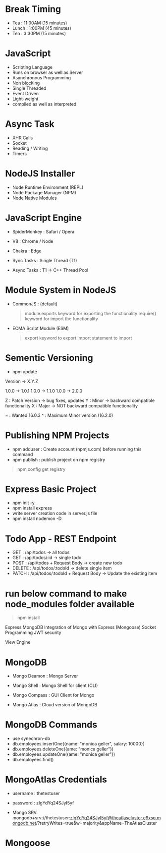 # Break Timing

- Tea : 11:00AM (15 minutes)
- Lunch : 1:00PM (45 minutes)
- Tea : 3:30PM (15 minutes)

# JavaScript

- Scripting Language
- Runs on browser as well as Server
- Asynchronous Programming
- Non blocking
- Single Threaded
- Event Driven
- Light-weight
- compiled as well as interpreted

# Async Task

- XHR Calls
- Socket
- Reading / Writing
- Timers

# NodeJS Installer

- Node Runtime Environment (REPL)
- Node Package Manager (NPM)
- Node Native Modules

# JavaScript Engine

- SpiderMonkey : Safari / Opera
- V8 : Chrome / Node
- Chakra : Edge

- Sync Tasks : Single Thread (T1)
- Async Tasks : T1 -> C++ Thread Pool

# Module System in NodeJS

- CommonJS : (default)

  > module.exports keyword for exporting the functionality
  > require() keyword for import the functionality

- ECMA Script Module (ESM)

  > export keyword to export
  > import statement to import

# Sementic Versioning

- npm update

Version => X.Y.Z

1.0.0 -> 1.0.1
1.0.0 -> 1.1.0
1.0.0 -> 2.0.0

Z : Patch Version -> bug fixes, updates
Y : Minor -> backward compatible functionality
X : Major -> NOT backward compatible functionality

~ : Wanted 16.0.3
^ : Maximum Minor version (16.2.0)

# Publishing NPM Projects

- npm adduser : Create account (npmjs.com) before running this command
- npm publish : publish project on npm registry

> npm config get registry

# Express Basic Project

- npm init -y
- npm install express
- write server creation code in server.js file
- npm install nodemon -D

# Todo App - REST Endpoint

- GET : /api/todos -> all todos
- GET : /api/todos/:id -> single todo
- POST : /api/todos + Request Body -> create new todo
- DELETE : /api/todos/:todoId -> delete single item
- PATCH : /api/todos/:todoId + Request Body -> Update the existing item

# run below command to make node_modules folder available

> npm install

Express
MongoDB
Integration of Mongo with Express (Mongoose)
Socket Programming
JWT security

View Engine

# MongoDB

- Mongo Deamon : Mongo Server
- Mongo Shell : Mongo Shell for client (CLI)
- Mongo Compass : GUI Client for Mongo

- Mongo Atlas : Cloud version of MongoDB

# MongoDB Commands

- use synechron-db
- db.employees.insertOne({name: "monica geller", salary: 10000})
- db.employees.deleteOne({ame: "monica geller"})
- db.employees.updateOne({ame: "monica geller"})
- db.employees.find()

# MongoAtlas Credentials

- username : thetestuser
- password : zIgYdYq24SJyI5yf

- Mongo SRV:
  mongodb+srv://thetestuser:zIgYdYq24SJyI5yf@theatlascluster.e9xsq.mongodb.net/?retryWrites=true&w=majority&appName=TheAtlasCluster

# Mongoose
